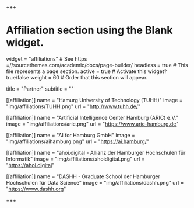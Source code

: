 +++
# Affiliation section using the Blank widget.
widget = "affiliations"  # See https =//sourcethemes.com/academic/docs/page-builder/
headless = true  # This file represents a page section.
active = true  # Activate this widget? true/false
weight = 60 # Order that this section will appear.

title = "Partner"
subtitle = ""

[[affiliation]]
  name = "Hamurg University of Technology (TUHH)"
  image = "img/affiliations/TUHH.png"
  url = "http://www.tuhh.de/"

[[affiliation]]
  name = "Artificial Intelligence Center Hamburg (ARIC) e.V."
  image = "img/affiliations/aric.png"
  url = "https://www.aric-hamburg.de"

[[affiliation]]
  name = "AI for Hamburg GmbH"
  image = "img/affiliations/aihamburg.png"
  url = "https://ai.hamburg/"

[[affiliation]]
  name = "ahoi.digital - Allianz der Hamburger Hochschulen für Informatik"
  image = "img/affiliations/ahoidigital.png"
  url = "https://ahoi.digital"

 [[affiliation]]
  name = "DASHH - Graduate School der Hamburger Hochschulen für Data Science"
  image = "img/affiliations/dashh.png"
  url = "https://www.dashh.org"


+++


